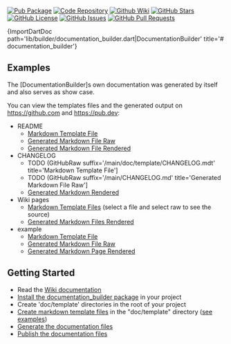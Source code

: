 [//]: # (This file was generated from: doc/template/README.mdt using the documentation_builder package on: 2022-02-09 10:40:11.752346.)
[![Pub Package](https://img.shields.io/pub/v/documentation_builder)](https://pub.dev/packages/documentation_builder)
[![Code Repository](https://img.shields.io/badge/repository-git%20hub-informational)](https://github.com/domain-centric/documentation_builder)
[![Github Wiki](https://img.shields.io/badge/documentation-wiki-informational)](https://github.com/domain-centric/documentation_builder/wiki)
[![GitHub Stars](https://img.shields.io/github/stars/domain-centric/documentation_builder)](https://github.com/domain-centric/documentation_builder/stargazers)
[![GitHub License](https://img.shields.io/badge/license-MIT-informational)](https://github.com/domain-centric/documentation_builder/blob/main/LICENSE)
[![GitHub Issues](https://img.shields.io/github/issues/domain-centric/documentation_builder)](https://github.com/domain-centric/documentation_builder/issues)
[![GitHub Pull Requests](https://img.shields.io/github/issues-pr/domain-centric/documentation_builder)](https://github.com/domain-centric/documentation_builder/pulls)

{ImportDartDoc path='lib/builder/documentation_builder.dart|DocumentationBuilder' title='# documentation_builder'}

<a id='examples'></a>
## Examples
The [DocumentationBuilder]s own documentation was generated by itself and also serves as show case.

You can view the templates files and the generated output on https://github.com and https://pub.dev:

- README
  - [Markdown Template File](https://raw.githubusercontent.com/domain-centric/documentation_builder/main/doc/template/README.mdt)
  - [Generated Markdown File Raw](https://raw.githubusercontent.com/domain-centric/documentation_builder/main/README.md)
  - [Generated Markdown File Rendered](https://pub.dev/packages/documentation_builder)
- CHANGELOG
  - TODO (GitHubRaw suffix='/main/doc/template/CHANGELOG.mdt' title='Markdown Template File']
  - TODO (GitHubRaw suffix='/main/CHANGELOG.md' title='Generated Markdown File Raw']
  - [Generated Markdown Rendered](https://pub.dev/packages/documentation_builder/versions)
- Wiki pages
  - [Markdown Template Files](https://github.com/domain-centric/documentation_builder/tree/main/doc/template) (select a file and select raw to see the source)
  - [Generated Markdown Files Rendered](https://github.com/domain-centric/documentation_builder/wiki)
- example
  - [Markdown Template File](https://raw.githubusercontent.com/domain-centric/documentation_builder/main/doc/template/example.mdt)
  - [Generated Markdown File Raw](https://raw.githubusercontent.com/domain-centric/documentation_builder/main/example/example.md)
  - [Generated Markdown Page Rendered](https://pub.dev/packages/documentation_builder/example)

<a id='getting-started'></a>
## Getting Started
- Read the [Wiki documentation](https://github.com/domain-centric/documentation_builder/wiki)
- [Install the documentation_builder package](https://pub.dev/packages/documentation_builder/install) in your project
- Create 'doc/template' directories in the root of your project
- [Create markdown template files](https://github.com/domain-centric/documentation_builder/wiki/03-Markdown-Template-Files) in the "doc/template" directory ([see examples](https://github.com/domain-centric/documentation_builder/wiki/09-Examples))
- [Generate the documentation files](https://github.com/domain-centric/documentation_builder/wiki/07-Generating-Documentation-Files)
- [Publish the documentation files](https://github.com/domain-centric/documentation_builder/wiki/08-Publishing-Documentation-Files)